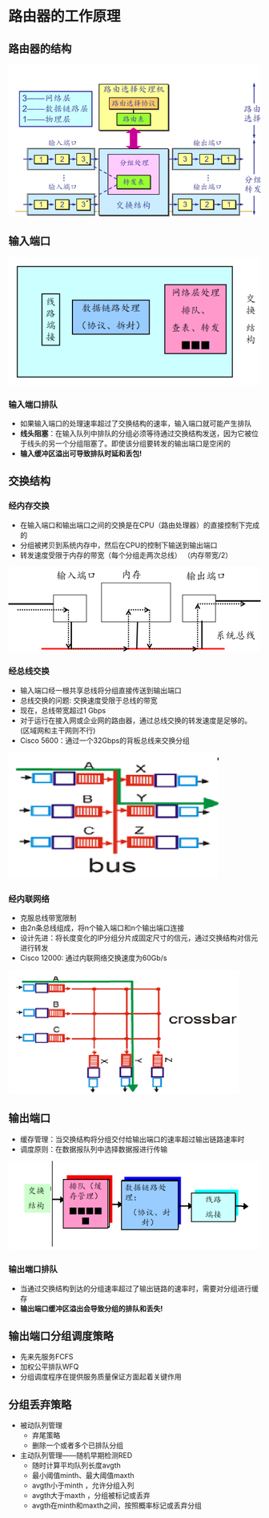 <!--
 * @Descripttion: 
 * @version: 
 * @Author: WangQing
 * @email: 2749374330@qq.com
 * @Date: 2019-12-04 13:51:38
 * @LastEditors: WangQing
 * @LastEditTime: 2019-12-04 14:34:15
 -->
# 路由器的工作原理

## 路由器的结构

![](images/2019-12-04-13-57-24.png)

## 输入端口

![](images/2019-12-04-14-01-31.png)

### 输入端口排队

- 如果输入端口的处理速率超过了交换结构的速率，输入端口就可能产生排队
- **线头阻塞**：在输入队列中排队的分组必须等待通过交换结构发送，因为它被位于线头的另一个分组阻塞了。即使该分组要转发的输出端口是空闲的
- **输入缓冲区溢出可导致排队时延和丢包!**

## 交换结构

### 经内存交换

- 在输入端口和输出端口之间的交换是在CPU（路由处理器）的直接控制下完成的
- 分组被拷贝到系统内存中，然后在CPU的控制下输送到输出端口
- 转发速度受限于内存的带宽（每个分组走两次总线） （内存带宽/2）

![](images/2019-12-04-14-17-20.png)

### 经总线交换

- 输入端口经一根共享总线将分组直接传送到输出端口
- 总线交换的问题: 交换速度受限于总线的带宽
- 现在，总线带宽超过1 Gbps 
- 对于运行在接入网或企业网的路由器，通过总线交换的转发速度是足够的。(区域网和主干网则不行)
- Cisco 5600：通过一个32Gbps的背板总线来交换分组

![](images/2019-12-04-14-18-35.png)

### 经内联网络

- 克服总线带宽限制
- 由2n条总线组成，将n个输入端口和n个输出端口连接
- 设计先进：将长度变化的IP分组分片成固定尺寸的信元，通过交换结构对信元进行转发 
- Cisco 12000: 通过内联网络交换速度为60Gb/s

![](images/2019-12-04-14-19-24.png)

## 输出端口

- 缓存管理：当交换结构将分组交付给输出端口的速率超过输出链路速率时
- 调度原则：在数据报队列中选择数据报进行传输

![](images/2019-12-04-14-20-55.png)

### 输出端口排队

- 当通过交换结构到达的分组速率超过了输出链路的速率时，需要对分组进行缓存
- **输出端口缓冲区溢出会导致分组的排队和丢失!**

## 输出端口分组调度策略

- 先来先服务FCFS
- 加权公平排队WFQ
- 分组调度程序在提供服务质量保证方面起着关键作用

## 分组丢弃策略

- 被动队列管理
    - 弃尾策略
    - 删除一个或者多个已排队分组
- 主动队列管理——随机早期检测RED
    - 随时计算平均队列长度avgth
    - 最小阈值minth、最大阈值maxth
    - avgth小于minth ，允许分组入列
    - avgth大于maxth ，分组被标记或丢弃
    - avgth在minth和maxth之间，按照概率标记或丢弃分组
